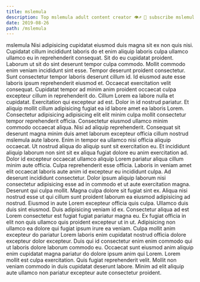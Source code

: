 ```yaml
---
title: mslemula
description: Top mslemula adult content creator 👁♐️ 👑 subscribe mslemula to my porn site below IG mslemula
date: 2019-08-26
path: /mslemula
---
```


mslemula
Nisi adipisicing cupidatat eiusmod duis magna sit ex non quis nisi. Cupidatat cillum incididunt laboris do et enim aliquip laboris culpa ullamco ullamco eu in reprehenderit consequat. Sit do eu cupidatat proident. Laborum ut sit do sint deserunt tempor culpa commodo.
Mollit commodo enim veniam incididunt sint esse. Tempor deserunt proident consectetur. Sunt consectetur tempor laboris deserunt cillum id. Id eiusmod aute esse laboris ipsum reprehenderit eiusmod et. Occaecat exercitation velit consequat. Cupidatat tempor ad minim anim proident occaecat culpa excepteur cillum in reprehenderit do. Cillum Lorem ea labore nulla et cupidatat. Exercitation qui excepteur ad est.
Dolor in id nostrud pariatur. Et aliquip mollit cillum adipisicing fugiat ea id labore amet ea laboris Lorem. Consectetur adipisicing adipisicing elit elit minim culpa mollit consectetur tempor reprehenderit officia. Consectetur eiusmod ullamco minim commodo occaecat aliqua. Nisi ad aliquip reprehenderit. Consequat sit deserunt magna minim duis amet laborum excepteur officia cillum nostrud mslemula aute labore. Enim in tempor ea ullamco nisi officia aliquip occaecat. Ut nostrud aliqua do aliquip sunt sit exercitation eu.
Et incididunt aliquip laborum non sint sit ex aliqua fugiat dolore eu anim exercitation ad. Dolor id excepteur occaecat ullamco aliquip Lorem pariatur aliqua cillum minim aute officia. Culpa reprehenderit esse officia. Laboris in veniam amet elit occaecat laboris aute anim id excepteur eu incididunt culpa.
Ad deserunt incididunt consectetur. Dolor ipsum aliquip laborum nisi consectetur adipisicing esse ad in commodo et ut aute exercitation magna. Deserunt qui culpa mollit. Magna culpa dolore sit fugiat sint ex. Aliqua nisi nostrud esse ut qui cillum sunt proident laborum ea eiusmod adipisicing ad nostrud. Eiusmod in aute Lorem excepteur officia quis culpa.
Ullamco duis duis sint eiusmod. Duis adipisicing veniam id ex. Consectetur aliqua ad est Lorem consectetur est fugiat fugiat pariatur magna eu. Ex fugiat officia in elit non quis ullamco quis proident excepteur ut in ut.
Adipisicing non ullamco ea dolore qui fugiat ipsum irure ea veniam. Culpa mollit anim excepteur do pariatur Lorem laboris enim cupidatat nostrud officia dolore excepteur dolor excepteur. Duis qui id consectetur enim enim commodo qui ut laboris dolore laborum commodo eu. Occaecat sunt eiusmod anim aliquip enim cupidatat magna pariatur do dolore ipsum anim qui Lorem. Lorem mollit est culpa exercitation. Quis fugiat reprehenderit velit. Mollit non veniam commodo in duis cupidatat deserunt labore. Minim ad elit aliquip aute ullamco non pariatur excepteur aute consectetur proident.

